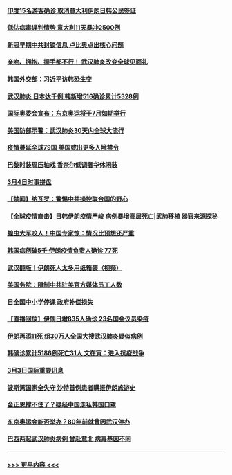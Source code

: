 #### [印度15名游客确诊 取消意大利伊朗日韩公民签证](../pages/prog202/a102791475.md?t=03041631) 
#### [低估病毒误判情势 意大利11天暴冲2500例](../pages/prog202/a102791348.md?t=03041631) 
#### [新冠早期中共封锁信息 卢比奥点出核心问题](../pages/prog202/a102791383.md?t=03041631) 
#### [亲吻、拥抱、握手都不行！ 武汉肺炎改变全球见面礼](../pages/prog202/a102791314.md?t=03041631) 
#### [韩国外交部：习近平访韩恐生变](../pages/prog202/a102791303.md?t=03041631) 
#### [武汉肺炎 日本达千例 韩新增516确诊累计5328例](../pages/prog202/a102791290.md?t=03041631) 
#### [国际奥委会宣布：东京奥运将于7月如期举行](../pages/prog202/a102791284.md?t=03041631) 
#### [美国防部示警：武汉肺炎30天内全球大流行](../pages/prog202/a102791222.md?t=03041631) 
#### [疫情蔓延全球79国 美国或出更多入境禁令](../pages/prog202/a102791179.md?t=03041631) 
#### [巴黎时装周压轴戏  香奈尔低调奢华休闲装](../pages/prog202/a102791146.md?t=03041631) 
#### [3月4日时事拼盘](../pages/prog202/a102791082.md?t=03041631) 
#### [【禁闻】纳瓦罗：警惕中共操控联合国的野心](../pages/prog202/a102791040.md?t=03041631) 
#### [【全球疫情直击】日韩伊朗疫情严峻 病例暴增高层死亡|武肺移植 器官来源探秘](../pages/prog202/a102791016.md?t=03041631) 
#### [蝗虫大军咬人！中国专家惊：情况比预想还严重](../pages/prog202/a102790691.md?t=03041631) 
#### [韩国病例破5千 伊朗疫情负责人确诊 77死](../pages/prog202/a102790954.md?t=03041631) 
#### [武汉翻版！伊朗死人太多用纸箱装（视频）](../pages/prog202/a102790888.md?t=03041631) 
#### [美国务院：限制中共驻美官方媒体员工人数](../pages/prog202/a102790926.md?t=03041631) 
#### [日全国中小学停课 政府补偿损失](../pages/prog202/a102790884.md?t=03041631) 
#### [【直播回放】伊朗日增835人确诊 23名国会议员染疫](../pages/prog202/a102789798.md?t=03041631) 
#### [伊朗再添11死 组30万人全国大搜武汉肺炎疑似病例](../pages/prog202/a102790794.md?t=03041631) 
#### [韩确诊累计5186例死亡31人 文在寅：进入抗疫战争](../pages/prog202/a102790745.md?t=03041631) 
#### [3月3日国际重要讯息](../pages/prog202/a102790710.md?t=03041631) 
#### [波斯湾国家全失守 沙特首例患者瞒报伊朗旅游史](../pages/prog202/a102790650.md?t=03041631) 
#### [金正恩撑不住了？疑经中国走私韩国口罩](../pages/prog202/a102790707.md?t=03041631) 
#### [东京奥运会能否举办？80年前就曾因武汉停办](../pages/prog202/a102790620.md?t=03041631) 
#### [巴西两起武汉肺炎病例 曾赴意北 病毒基因不同](../pages/prog202/a102790556.md?t=03041631) 

----
#### [ >>> 更早内容 <<< ](../indexes/prog202-earlier.md)

